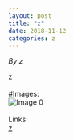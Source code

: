 ```yaml
---
layout: post
title: "z"
date: 2018-11-12
categories: z
---
```


*By z*

z<br /><br />#Images:<br />![ Image 0](z "Image0")<br /><br />Links:<br />[z](z)